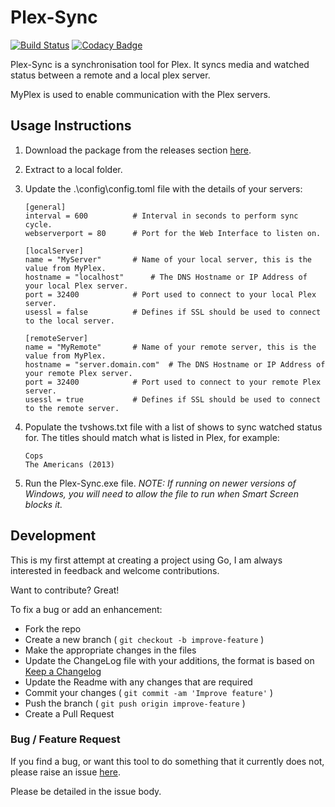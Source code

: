 # Plex-Sync

[![Build Status](https://travis-ci.org/danstis/Plex-Sync.svg?branch=master)](https://travis-ci.org/danstis/Plex-Sync)
[![Codacy Badge](https://api.codacy.com/project/badge/Grade/544fa06319c1471c8d6b0ef5589e4f30)](https://www.codacy.com/app/danstis/Plex-Sync?utm_source=github.com&amp;utm_medium=referral&amp;utm_content=danstis/Plex-Sync&amp;utm_campaign=Badge_Grade)

Plex-Sync is a synchronisation tool for Plex. It syncs media and watched status between a remote and a local plex server.

MyPlex is used to enable communication with the Plex servers.

## Usage Instructions

1. Download the package from the releases section [here](https://github.com/danstis/Plex-Sync/releases).
1. Extract to a local folder.
1. Update the .\config\config.toml file with the details of your servers:

	```
	[general]
	interval = 600 			# Interval in seconds to perform sync cycle.
	webserverport = 80		# Port for the Web Interface to listen on.

	[localServer]
	name = "MyServer"		# Name of your local server, this is the value from MyPlex.
	hostname = "localhost"		# The DNS Hostname or IP Address of your local Plex server.
	port = 32400			# Port used to connect to your local Plex server.
	usessl = false			# Defines if SSL should be used to connect to the local server.

	[remoteServer]
	name = "MyRemote"		# Name of your remote server, this is the value from MyPlex.
	hostname = "server.domain.com"	# The DNS Hostname or IP Address of your remote Plex server.
	port = 32400 			# Port used to connect to your remote Plex server.
	usessl = true			# Defines if SSL should be used to connect to the remote server.

	```
1. Populate the tvshows.txt file with a list of shows to sync watched status for. The titles should match what is listed in Plex, for example:
	```
	Cops
	The Americans (2013)
	```
1. Run the Plex-Sync.exe file. *NOTE: If running on newer versions of Windows, you will need to allow the file to run when Smart Screen blocks it.*

## Development

This is my first attempt at creating a project using Go, I am always interested in feedback and welcome contributions.

Want to contribute? Great!

To fix a bug or add an enhancement:

* Fork the repo
* Create a new branch ( `git checkout -b improve-feature` )
* Make the appropriate changes in the files
* Update the ChangeLog file with your additions, the format is based on [Keep a Changelog](http://keepachangelog.com/)
* Update the Readme with any changes that are required
* Commit your changes ( `git commit -am 'Improve feature'` )
* Push the branch ( `git push origin improve-feature` )
* Create a Pull Request

### Bug / Feature Request

If you find a bug, or want this tool to do something that it currently does not, please raise an issue [here](https://github.com/danstis/Plex-Sync/issues).

Please be detailed in the issue body.
